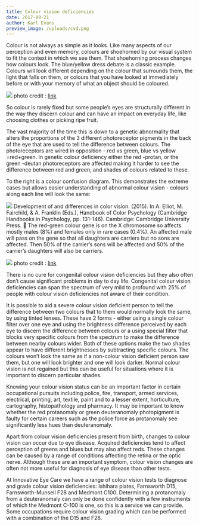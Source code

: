```yaml
---
title: Colour vision deficiencies
date: 2017-08-21
author: Karl Evans
preview_image: /uploads/cvd.png
---
```


Colour is not always as simple as it looks. Like many aspects of our perception and even memory, colours are  shoehorned by our visual system to fit the context in which we see them. That shoehorning process changes how colours look. The blue/yellow dress debate is a classic example. Colours will look different depending on the colour that surrounds them, the light that falls on them, or colours that you have looked at immediately before or with your memory of what an object should be coloured.

![](colour-vision-wired.png)
photo credit : [link](http://wired.com) 

So colour is rarely fixed but some people’s eyes are structurally different in the way they discern colour and can have an impact on everyday life, like choosing clothes or picking ripe fruit.

The vast majority of the time this is down to a genetic abnormality that alters the proportions of the 3 different photoreceptor pigments in the back of the eye that are used to tell the difference between colours. The photoreceptors are wired in opposition - red vs green, blue vs yellow  =red+green. In genetic colour deficiency either the red -protan, or the green -deutan photoreceptors are affected making it harder to see the difference between red and green, and shades of colours related to these. 

To the right is a colour confusion diagram. This demonstrates the extreme cases but allows easier understanding of abnormal colour vision - colours along each line will look the same:

![](colour-vision-3.jpg)
Development of and differences in color vision. (2015). In A. Elliot, M. Fairchild, & A. Franklin (Eds.), Handbook of Color Psychology (Cambridge Handbooks in Psychology, pp. 131-146). Cambridge: Cambridge University Press.

The red-green colour gene is on the X chromosome so affects mostly males (8%) and females only in rare cases (0.4%). An affected male will pass on the gene so that all daughters are carriers but no sons are affected. Then 50% of the carrier’s sons will be affected and 50% of the carrier’s daughters will also be carriers.

![](colour-vision-2.jpg)
photo credit : [link](http://colourblindnesss.weebly.com)

There is no cure for congenital colour vision deficiencies but they also often don’t cause significant problems in day to day life. Congenital colour vision deficiencies can span the spectrum of very mild to profound with 25% of people with colour vision deficiencies not aware of their condition. 

It is possible to aid a severe colour vision deficient person to tell the difference between two colours that to them would normally look the same, by using tinted lenses. These have 2 forms - either using a single colour filter over one eye and using the brightness difference perceived by each eye to discern the difference between colours or a using special filter that blocks very specific colours from the spectrum to  make the difference between nearby colours wider. Both of these options make the two shades appear to have different brightnesses by subtracting specific colours. The colours won’t look the same as if a non-colour vision deficient person saw them, but one will look brighter and one will look darker. Normal colour vision is not regained but this can be useful for situations where it is important to discern particular shades. 

Knowing your colour vision status can be an important factor in certain occupational pursuits including police, fire, transport, armed services, electrical, printing, art, textile, paint and to a lesser extent, horticulture, cartography, histopathology and pharmacy. It may be important to know whether the red protanomaly or green deuteranomaly photopigment is faulty for certain careers such as the police force as protanomaly see significantly less hues than deuteranomaly.

Apart from colour vision deficiencies present from birth, changes to colour vision can occur due to eye disease. Acquired deficiencies tend to affect perception of greens and blues but may also affect reds. These changes can be caused by a range of conditions affecting the retina or the optic nerve. Although these are an important symptom, colour vision changes are often not more useful for diagnosis of eye disease than other tests.

At Innovative Eye Care we have a range of colour vision tests to diagnose and grade colour vision deficiencies: Ishihara plates, Farnsworth D15, Farnsworth-Munsell F28 and Medmont C100. Determining a protanomaly from a deuteranomaly can only be done confidently with a few instruments of which the Medmont C-100 is one, so this is a service we can provide. Some occupations require colour vision grading which can be performed with a combination of the D15 and F28.

